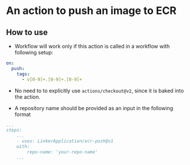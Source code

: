 # An action to push an image to ECR

## How to use

- Workflow will work only if this action is called in a workflow with following setup:

```yaml
on:
  push:
    tags:
      - v[0-9]+.[0-9]+.[0-9]+
```

- No need to to explicitly use `actions/checkout@v2`, since it is baked into the action.

- A repository name should be provided as an input in the following format

```yaml
...
steps:
    ...
    - uses: LinkerApplication/ecr-push@v1
    with:
        repo-name: 'your-repo-name'
    ...
```
